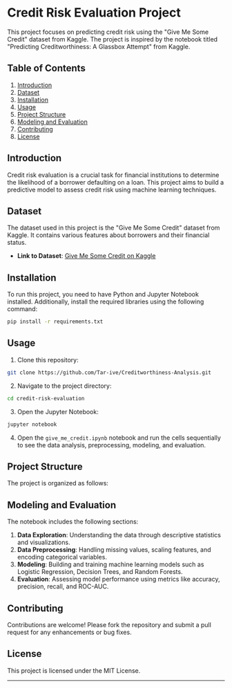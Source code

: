 # Credit Risk Evaluation Project

This project focuses on predicting credit risk using the "Give Me Some Credit" dataset from Kaggle. The project is inspired by the notebook titled "Predicting Creditworthiness: A Glassbox Attempt" from Kaggle.

## Table of Contents

1. [Introduction](#introduction)
2. [Dataset](#dataset)
3. [Installation](#installation)
4. [Usage](#usage)
5. [Project Structure](#project-structure)
6. [Modeling and Evaluation](#modeling-and-evaluation)
7. [Contributing](#contributing)
8. [License](#license)

## Introduction

Credit risk evaluation is a crucial task for financial institutions to determine the likelihood of a borrower defaulting on a loan. This project aims to build a predictive model to assess credit risk using machine learning techniques.

## Dataset

The dataset used in this project is the "Give Me Some Credit" dataset from Kaggle. It contains various features about borrowers and their financial status.

- **Link to Dataset**: [Give Me Some Credit on Kaggle](https://www.kaggle.com/c/GiveMeSomeCredit)

## Installation

To run this project, you need to have Python and Jupyter Notebook installed. Additionally, install the required libraries using the following command:

```bash
pip install -r requirements.txt
```

## Usage

1. Clone this repository:

```bash
git clone https://github.com/Tar-ive/Creditworthiness-Analysis.git
```

2. Navigate to the project directory:

```bash
cd credit-risk-evaluation
```

3. Open the Jupyter Notebook:

```bash
jupyter notebook
```

4. Open the `give_me_credit.ipynb` notebook and run the cells sequentially to see the data analysis, preprocessing, modeling, and evaluation.

## Project Structure

The project is organized as follows:

## Modeling and Evaluation

The notebook includes the following sections:

1. **Data Exploration**: Understanding the data through descriptive statistics and visualizations.
2. **Data Preprocessing**: Handling missing values, scaling features, and encoding categorical variables.
3. **Modeling**: Building and training machine learning models such as Logistic Regression, Decision Trees, and Random Forests.
4. **Evaluation**: Assessing model performance using metrics like accuracy, precision, recall, and ROC-AUC.

## Contributing

Contributions are welcome! Please fork the repository and submit a pull request for any enhancements or bug fixes.

## License

This project is licensed under the MIT License.

---

